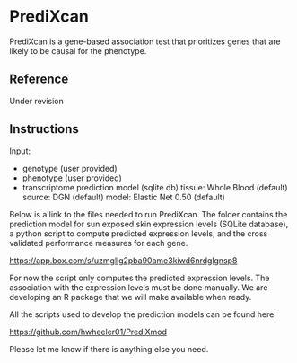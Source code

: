 PrediXcan
=========

PrediXcan is a gene-based association test that prioritizes genes that are likely to be causal for the phenotype. 

Reference
---------

Under revision

Instructions
------------

Input: 
- genotype (user provided)
- phenotype (user provided)
- transcriptome prediction model (sqlite db)
 	tissue: Whole Blood (default)
	source: DGN (default)
	model: Elastic Net 0.50 (default)

Below is a link to the files needed to run PrediXcan. The folder contains the prediction model for sun exposed skin expression levels (SQLite database), a python script to compute predicted expression levels, and the cross validated performance measures for each gene. 

https://app.box.com/s/uzmgllg2pba90ame3kiwd6nrdglgnsp8

For now the script only computes the predicted expression levels. The association with the expression levels must be done manually. We are developing an R package that we will make available when ready.

All the scripts used to develop the prediction models can be found here:

https://github.com/hwheeler01/PrediXmod

Please let me know if there is anything else you need.

